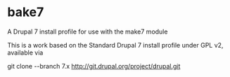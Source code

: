 bake7
=====

A Drupal 7 install profile for use with the make7 module

This is a work based on the Standard Drupal 7 install profile under GPL v2, available via 

git clone --branch 7.x http://git.drupal.org/project/drupal.git
